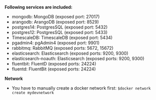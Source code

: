 **Following services are included:**
- mongodb: MongoDB (exposed port: 27017)
- arangodb: ArangoDB (exposed port: 8529)
- postgres14: PostgresSQL (exposed port: 5432)
- postgres12: PostgresSQL (exposed port: 5433)
- TimescaleDB: TimescaleDB (exposed port: 5434)
- pgadmin4: pgAdmin4 (exposed port: 9901)
- rabbitmq: RabbitMQ (exposed ports: 5672, 15672)
- elasticsearch: Elasticsearch (exposed ports: 9200, 9300)
- elasticsearch-noauth: Elasticsearch (exposed ports: 9200, 9300)
- fluentbit: FluentD (exposed ports: 24224)
- fluentd: FluentBit (exposed ports: 24224)

**Network**
- You have to manually create a docker network first:
`$docker network create mydevnetwork`
